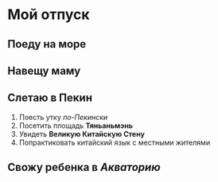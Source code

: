 # Мой отпуск

## Поеду на море

## Навещу маму

## Слетаю в Пекин

1. Поесть утку *по-Пекински*
2. Посетить площадь **Тяньаньмэнь**
3. Увидеть **Великую Китайскую Стену**
4. Попрактиковать китайский язык с местными жителями

## Свожу ребенка в *Акваторию*